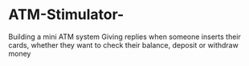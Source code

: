 # ATM-Stimulator-
Building a mini ATM system 
Giving replies when someone inserts their cards, whether they want to check their balance, deposit or withdraw money 
